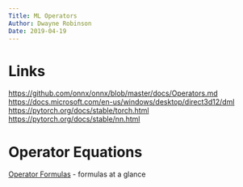 ```yaml
---
Title: ML Operators
Author: Dwayne Robinson
Date: 2019-04-19
---
```


# Links

https://github.com/onnx/onnx/blob/master/docs/Operators.md  
https://docs.microsoft.com/en-us/windows/desktop/direct3d12/dml  
https://pytorch.org/docs/stable/torch.html  
https://pytorch.org/docs/stable/nn.html  

# Operator Equations

[Operator Formulas](OperatorFormulas.html) - formulas at a glance
